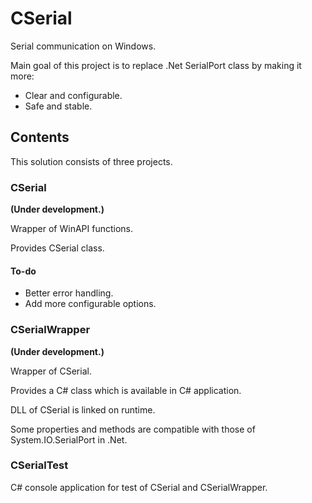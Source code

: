 # CSerial
Serial communication on Windows.

Main goal of this project is to replace .Net SerialPort class by making it more:
- Clear and configurable.
- Safe and stable.

## Contents
This solution consists of three projects.

### CSerial
**(Under development.)**

Wrapper of WinAPI functions. 

Provides CSerial class.


#### To-do
- Better error handling.
- Add more configurable options.

### CSerialWrapper
**(Under development.)**

Wrapper of CSerial.

Provides a C# class which is available in C# application.

DLL of CSerial is linked on runtime.

Some properties and methods are compatible with those of System.IO.SerialPort in .Net.

### CSerialTest
C# console application for test of CSerial and CSerialWrapper.
